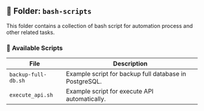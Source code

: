 ## 📂 Folder: `bash-scripts`
This folder contains a collection of bash script for automation process and other related tasks.

### 📌 **Available Scripts**
| File | Description |
|------|-----------|
| `backup-full-db.sh` | Example script for backup full database in PostgreSQL. |
| `execute_api.sh` | Example script for execute API automatically. |